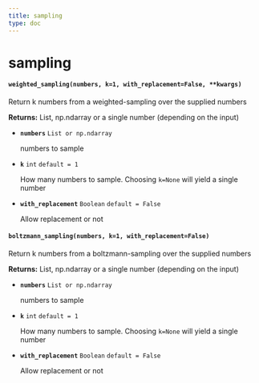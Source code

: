 ```yaml
---
title: sampling
type: doc
---
```


# sampling

#### `weighted_sampling(numbers, k=1, with_replacement=False, **kwargs)`

Return k numbers from a weighted-sampling over the supplied numbers

**Returns:** List, np.ndarray or a single number (depending on the input)

- **`numbers`** `List or np.ndarray`

   numbers to sample
- **`k`** `int` `default = 1`

   How many numbers to sample. Choosing `k=None` will yield a single number
- **`with_replacement`** `Boolean` `default = False`

   Allow replacement or not

#### `boltzmann_sampling(numbers, k=1, with_replacement=False)`

Return k numbers from a boltzmann-sampling over the supplied numbers

**Returns:** List, np.ndarray or a single number (depending on the input)

- **`numbers`** `List or np.ndarray`

   numbers to sample
- **`k`** `int` `default = 1`

   How many numbers to sample. Choosing `k=None` will yield a single number
- **`with_replacement`** `Boolean` `default = False`

   Allow replacement or not